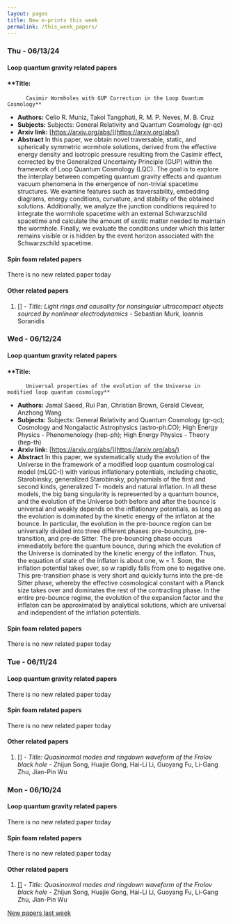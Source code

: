 ```yaml
---
layout: pages
title: New e-prints this week
permalink: /this_week_papers/
---
```




### Thu - 06/13/24

#### Loop quantum gravity related papers

#### **Title:
          Casimir Wormholes with GUP Correction in the Loop Quantum Cosmology**
 - **Authors:** Celio R. Muniz, Takol Tangphati, R. M. P. Neves, M. B. Cruz
 - **Subjects:** Subjects:
General Relativity and Quantum Cosmology (gr-qc)
 - **Arxiv link:** [https://arxiv.org/abs/](https://arxiv.org/abs/)
 - **Abstract**
 In this paper, we obtain novel traversable, static, and spherically symmetric wormhole solutions, derived from the effective energy density and isotropic pressure resulting from the Casimir effect, corrected by the Generalized Uncertainty Principle (GUP) within the framework of Loop Quantum Cosmology (LQC). The goal is to explore the interplay between competing quantum gravity effects and quantum vacuum phenomena in the emergence of non-trivial spacetime structures. We examine features such as traversability, embedding diagrams, energy conditions, curvature, and stability of the obtained solutions. Additionally, we analyze the junction conditions required to integrate the wormhole spacetime with an external Schwarzschild spacetime and calculate the amount of exotic matter needed to maintain the wormhole. Finally, we evaluate the conditions under which this latter remains visible or is hidden by the event horizon associated with the Schwarzschild spacetime. 

#### Spin foam related papers

There is no new related paper today 



#### Other related papers

1. [[]](https://arxiv.org/abs/) - *Title:
          Light rings and causality for nonsingular ultracompact objects sourced by nonlinear electrodynamics* - Sebastian Murk, Ioannis Soranidis



### Wed - 06/12/24

#### Loop quantum gravity related papers

#### **Title:
          Universal properties of the evolution of the Universe in modified loop quantum cosmology**
 - **Authors:** Jamal Saeed, Rui Pan, Christian Brown, Gerald Clevear, Anzhong Wang
 - **Subjects:** Subjects:
General Relativity and Quantum Cosmology (gr-qc); Cosmology and Nongalactic Astrophysics (astro-ph.CO); High Energy Physics - Phenomenology (hep-ph); High Energy Physics - Theory (hep-th)
 - **Arxiv link:** [https://arxiv.org/abs/](https://arxiv.org/abs/)
 - **Abstract**
 In this paper, we systematically study the evolution of the Universe in the framework of a modified loop quantum cosmological model (mLQC-I) with various inflationary potentials, including chaotic, Starobinsky, generalized Starobinsky, polynomials of the first and second kinds, generalized T- models and natural inflation. In all these models, the big bang singularity is represented by a quantum bounce, and the evolution of the Universe both before and after the bounce is universal and weakly depends on the inflationary potentials, as long as the evolution is dominated by the kinetic energy of the inflaton at the bounce. In particular, the evolution in the pre-bounce region can be universally divided into three different phases: pre-bouncing, pre-transition, and pre-de Sitter. The pre-bouncing phase occurs immediately before the quantum bounce, during which the evolution of the Universe is dominated by the kinetic energy of the inflaton. Thus, the equation of state of the inflaton is about one, w = 1. Soon, the inflation potential takes over, so w rapidly falls from one to negative one. This pre-transition phase is very short and quickly turns into the pre-de Sitter phase, whereby the effective cosmological constant with a Planck size takes over and dominates the rest of the contracting phase. In the entire pre-bounce regime, the evolution of the expansion factor and the inflaton can be approximated by analytical solutions, which are universal and independent of the inflation potentials. 

#### Spin foam related papers

There is no new related paper today 

### Tue - 06/11/24

#### Loop quantum gravity related papers

There is no new related paper today 

#### Spin foam related papers

There is no new related paper today 



#### Other related papers

1. [[]](https://arxiv.org/abs/) - *Title:
          Quasinormal modes and ringdown waveform of the Frolov black hole* - Zhijun Song, Huajie Gong, Hai-Li Li, Guoyang Fu, Li-Gang Zhu, Jian-Pin Wu



### Mon - 06/10/24

#### Loop quantum gravity related papers

There is no new related paper today 

#### Spin foam related papers

There is no new related paper today 



#### Other related papers

1. [[]](https://arxiv.org/abs/) - *Title:
          Quasinormal modes and ringdown waveform of the Frolov black hole* - Zhijun Song, Huajie Gong, Hai-Li Li, Guoyang Fu, Li-Gang Zhu, Jian-Pin Wu






[New papers last week]({{site.url}}/archived/weekly/pre-prints/2024/06/10/archived_weekly_papers.html)